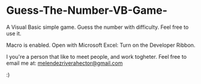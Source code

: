 # Guess-The-Number-VB-Game-

A Visual Basic simple game.  Guess the number with difficulty.
Feel free to use it.

Macro is enabled.  Open with Microsoft Excel:  Turn on the Developer Ribbon.

I you're a person that like to meet people, and work togheter.  Feel free to email me at:
melendezriverahector@gmail.com

:)

